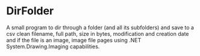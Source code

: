 # DirFolder
A small program to dir through a folder (and all its subfolders) and save to a csv clean filename, full path, size in bytes, modification and creation date 
and if the file is an image, image file pages using .NET System.Drawing.Imaging capabilities.
